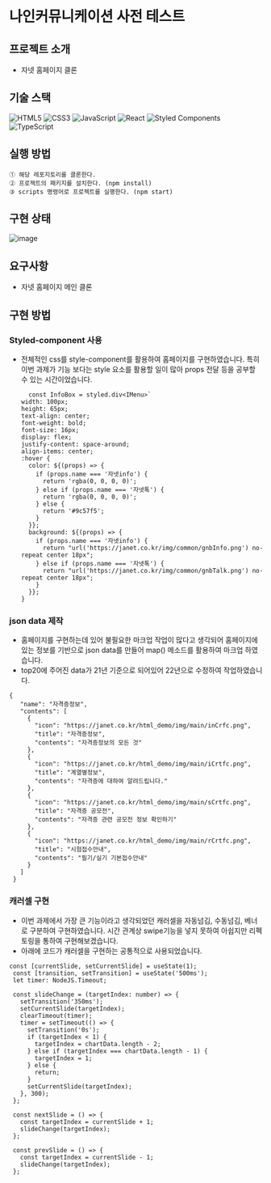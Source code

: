 # 나인커뮤니케이션 사전 테스트

## 프로젝트 소개

- 자넷 홈페이지 클론

## 기술 스택

![HTML5](https://img.shields.io/badge/html5-%23E34F26.svg?style=for-the-badge&logo=html5&logoColor=white)
![CSS3](https://img.shields.io/badge/css3-%231572B6.svg?style=for-the-badge&logo=css3&logoColor=white)
![JavaScript](https://img.shields.io/badge/javascript-%23323330.svg?style=for-the-badge&logo=javascript&logoColor=%23F7DF1E)
![React](https://img.shields.io/badge/react-%2320232a.svg?style=for-the-badge&logo=react&logoColor=%2361DAFB)
![Styled Components](https://img.shields.io/badge/styled--components-DB7093?style=for-the-badge&logo=styled-components&logoColor=white)
![TypeScript](https://img.shields.io/badge/Typescript-3178C6?style=for-the-badge&logo=TypeScript&logoColor=white)


## 실행 방법

```
① 해당 레포지토리를 클론한다.
② 프로젝트의 패키지를 설치한다. (npm install)
③ scripts 명령어로 프로젝트를 실행한다. (npm start)
```
## 구현 상태
  ![image](https://user-images.githubusercontent.com/97160021/173723174-2f691564-647f-409f-9d2b-59bf4481e16a.png)
## 요구사항
- 자넷 홈페이지 메인 클론

## 구현 방법


### Styled-component 사용

- 전체적인 css를 style-component를 활용하여 홈페이지를 구현하였습니다. 특히 이번 과제가 기능 보다는 style 요소를 활용할 일이 많아 props 전달 등을 공부할 수 있는 시간이었습니다.
    
  ```
    const InfoBox = styled.div<IMenu>`
  width: 100px;
  height: 65px;
  text-align: center;
  font-weight: bold;
  font-size: 16px;
  display: flex;
  justify-content: space-around;
  align-items: center;
  :hover {
    color: ${(props) => {
      if (props.name === '자넷info') {
        return 'rgba(0, 0, 0, 0)';
      } else if (props.name === '자넷톡') {
        return 'rgba(0, 0, 0, 0)';
      } else {
        return '#9c57f5';
      }
    }};
    background: ${(props) => {
      if (props.name === '자넷info') {
        return "url('https://janet.co.kr/img/common/gnbInfo.png') no-repeat center 18px";
      } else if (props.name === '자넷톡') {
        return "url('https://janet.co.kr/img/common/gnbTalk.png') no-repeat center 18px";
      }
    }};
  }

    ```
### json data 제작
 - 홈페이지를 구현하는데 있어 불필요한 마크업 작업이 많다고 생각되어 홈페이지에 있는 정보를 기반으로 json data를 만들어 map() 메소드를 활용하여 마크업 하였습니다.
 - top20에 주어진 data가 21년 기준으로 되어있어 22년으로 수정하여 작업하였습니다.
 
 ```
{
    "name": "자격증정보",
    "contents": [
      {
        "icon": "https://janet.co.kr/html_demo/img/main/inCrfc.png",
        "title": "자격증정보",
        "contents": "자격증정보의 모든 것"
      },
      {
        "icon": "https://janet.co.kr/html_demo/img/main/iCrtfc.png",
        "title": "계열별정보",
        "contents": "자격증에 대하여 알려드립니다."
      },
      {
        "icon": "https://janet.co.kr/html_demo/img/main/sCrtfc.png",
        "title": "자격증 공모전",
        "contents": "자격증 관련 공모전 정보 확인하기"
      },
      {
        "icon": "https://janet.co.kr/html_demo/img/main/rCrtfc.png",
        "title": "시험접수안내",
        "contents": "필기/실기 기본접수안내"
      }
    ]
  }

 ```
    
    
### 캐러셀 구현
 - 이번 과제에서 가장 큰 기능이라고 생각되었던 캐러셀을 자동넘김, 수동넘김, 베너 로 구분하여 구현하였습니다.
   시간 관계상 swipe기능을 넣지 못하여 아쉽지만 리펙토링을 통하여 구현해보겠습니다.
 - 아래에 코드가 캐러셀을 구현하는 공통적으로 사용되었습니다.
 
 
 ```
const [currentSlide, setCurrentSlide] = useState(1);
  const [transition, setTransition] = useState('500ms');
  let timer: NodeJS.Timeout;

  const slideChange = (targetIndex: number) => {
    setTransition('350ms');
    setCurrentSlide(targetIndex);
    clearTimeout(timer);
    timer = setTimeout(() => {
      setTransition('0s');
      if (targetIndex < 1) {
        targetIndex = chartData.length - 2;
      } else if (targetIndex === chartData.length - 1) {
        targetIndex = 1;
      } else {
        return;
      }
      setCurrentSlide(targetIndex);
    }, 300);
  };

  const nextSlide = () => {
    const targetIndex = currentSlide + 1;
    slideChange(targetIndex);
  };

  const prevSlide = () => {
    const targetIndex = currentSlide - 1;
    slideChange(targetIndex);
  };

 ```

